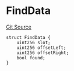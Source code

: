 # FindData
[Git Source](https://github.com/metacontract/mc/blob/c3fc2b414d37afc92bb1cf2e606b4b2bede47403/resources/devkit/api-reference/Flattened.sol)


```solidity
struct FindData {
    uint256 slot;
    uint256 offsetLeft;
    uint256 offsetRight;
    bool found;
}
```

